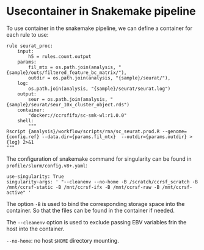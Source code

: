 # Usecontainer in Snakemake pipeline

To use container in the snakemake pipeline, we can define a container for each rule to use: 

```
rule seurat_proc:
    input:
        h5 = rules.count.output 
    params:
        fil_mtx = os.path.join(analysis, "{sample}/outs/filtered_feature_bc_matrix/"),
        outdir = os.path.join(analysis, "{sample}/seurat/"),
    log:
        os.path.join(analysis, "{sample}/seurat/seurat.log")
    output:
        seur = os.path.join(analysis, "{sample}/seurat/seur_10x_cluster_object.rds")
    container:
        "docker://ccrsfifx/sc-smk-wl:r1.0.0"
    shell:
        """
Rscript {analysis}/workflow/scripts/rna/sc_seurat.prod.R --genome={config.ref} --data.dir={params.fil_mtx}  --outdir={params.outdir} > {log} 2>&1
"""
```


The configuration of snakemake command for singularity can be found in `profile/slurm/config.v8+.yaml`: 

```
use-singularity: True
singularity-args: ' "--cleanenv --no-home -B /scratch/ccrsf_scratch -B /mnt/ccrsf-static -B /mnt/ccrsf-ifx -B /mnt/ccrsf-raw -B /mnt/ccrsf-active" '
```

The option `-B` is used to bind the corresponding storage space into the container. So that the files can be found in the container if needed. 

The `--cleanenv` option is used to exclude passing EBV variables frin the host into the container. 

`--no-home`: no host `$HOME` directory mounting. 
